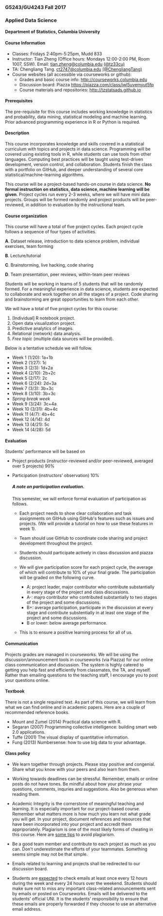 ### G5243/GU4243 Fall 2017 
### Applied Data Science

#### Department of Statistics, Columbia University 

#### Course Information
* Classes: Fridays 2:40pm-5:25pm, Mudd 833
* Instructor: Tian Zheng (Office hours: Mondays 12:00-2:00 PM, Room 1007, SSW).  Email: <tian.zheng@columbia.edu> [(@tz33cu)](http://github.com/tz33cu)
* TA: Chengliang Tang. <ct2747@columbia.edu> [(@ChengliangTang)](http://github.com/ChengliangTang)
* Course websites (all accessible via courseworks or github): 
  * Grades and basic course info: <http://courseworks.columbia.edu>
  * Discussion board: Piazza <https://piazza.com/class/iwl5uvemyut5fp>
  * Course materials and repositories: <http://tzstatsads.github.io>
 
#### Prerequisites
The pre-requisite for this course includes working knowledge in statistics and probability, data mining, statistical modeling and machine learning. Prior advanced programming experience in R or Python is required. 

#### Description  
This course incorporates knowledge and skills covered in a statistical curriculum with topics and projects in data science. Programming will be covered using existing tools in R, while students can use tools from other languages. Computing best practices will be taught using test-driven development, version control, and collaboration. Students finish the class with a portfolio on GitHub, and deeper understanding of several core statistical/machine-learning algorithms. 

This course will be a project-based hands-on course in data science. **No formal instruction on statistics, data science, machine learning will be given**. Project cycles run every 2-3 weeks, where we will have mini data projects. Groups will be formed randomly and project products will be peer-reviewed, in addition to evaluation by the instructional team.

#### Course organization
This course will have a total of five project cycles. Each project cycle follows a sequence of four types of activities. 

**A**. Dataset release, introduction to data science problem, individual exercises, team forming

**B**. Lecture/tutorial

**C**. Brainstorming, live hacking, code sharing

**D**. Team presentation, peer reviews, within-team peer reviews

Students will be working in teams of 5 students that will be randomly formed. For a meaningful experience in data science, students are expected to collaborate and work together on all the stages of a project. Code sharing and brainstorming are great opportunities to learn from each other. 

We will have a total of five project cycles for this course:

1. [Individual] R notebook project. 
2. Open data visualization project.
3. Predictive analytics of images.
4. Relational (network) data analysis.
5. *Free topic* (multiple data sources will be provided).

Below is a tentative schedule we will follow.

+ Week 1 (1/20): 1a+1b
+ Week 2 (1/27): 1c
+ Week 3 (2/3): 1d+2a
+ Week 4 (2/10): 2b+2c
+ Week 5 (2/17): 2c
+ Week 6 (2/24): 2d+3a
+ Week 7 (3/3): 	3b+3c
+ Week 8 (3/10): 3b+3c
+ *Spring break week*
+ Week 9 (3/24): 3c+4a
+ Week 10 (3/31): 4b+4c
+ Week 11 (4/7):  4b+4c
+ Week 12 (4/14): 4d
+ Week 13 (4/21): 5c
+ Week 14 (4/28): 5d

#### Evaluation

Students' performance will be based on 

* Project products (instructor-reviewed and/or peer-reviewed, averaged over 5 projects) 90%
* Participation (instructors' observation) 10%

	##### A note on participation evaluation. 
	This semester, we will enforce formal evaluation of participation as follows. 
	
	* Each project needs to show clear collaboration and task assignments on GitHub using GitHub's features such as issues and projects. (We will provide a tutorial on how to use these features in week 1). 
	* Team should use GitHub to coordinate code sharing and project development throughout the project. 
	* Students should participate actively in class discussion and piazza discussion. 
	* We will give participation score for each project cycle, the average of which will contribute to 10% of your final grade. The participation will be graded on the following curve. 
	
		* A: project leader, major contributor who contribute substantially in every stage of the project and class discussions. 
		* A-: majro contributor who contributed substantially to two stages of the project and some discussions. 
		* B+: average participation, participate in the discussion at every stage and contribute substentially in at least one stage of the project and some discussions. 
		* B or lower: below average performance.   
	* This is to ensure a positive learning process for all of us.  

#### Communication
Projects grades are managed in courseworks. We will be using the discussion/announcement tools in courseworks (via Piazza) for our online class communication and discussion. The system is highly catered to getting you help fast and efficiently from classmates, the TA, and myself. Rather than emailing questions to the teaching staff, I encourage you to post your questions online. 

#### Textbook

There is not a single required text. As part of this course, we will learn from what we can find online and in academic papers. Here are a couple of recommended reference books. 

+ Mount and Zumel (2014) Practical data science with R.
+ Segaran (2007) Programming collective intelligence: building smart web 2.0 applications.
+ Tuffe (2001) The visual display of quantitative information.
+ Fung (2013) Numbersense: how to use big data to your advantage.

#### Class policy

* We learn together through projects. Please stay positive and congenial. Share what you know with your peers and also learn from them.

* Working towards deadlines can be stressful. Remember, emails or online posts do not have tones. Be mindful about how your phrase your questions, comments, inquries and suggestions. Also be generous when reading them. 

* Academic Integrity is the cornerstone of meaningful teaching and learning. It is especially important for our project-based course. Remember what matters more is how much you learn not what grade you will get. In your project, document references and resources that have been incorporated into your project and accredit them appriporiately. Plagiarism is one of the most likely forms of cheating in this course. Here are [some tips](http://library.columbia.edu/subject-guides/social-sciences/plagiarism.html) to avoid plagiarism.

* Be a good team member and contribute to each project as much as you can. Don't underestimate the efforts of your teammates. Something seems simple may not be that simple. 

* Emails related to learning and projects shall be redirected to our discussion board.
 
* Students are [expected](http://policylibrary.columbia.edu/student-email-communication-policy) to check emails at least once every 12 hours during the week and every 24 hours over the weekend. Students should make sure not to miss any important class-related announcements sent by emails or posted on Courseworks. Emails will be delivered to the students' official UNI. It is the students' responsibility to ensure that these emails are properly forwarded if they choose to use an alternative email address. 




